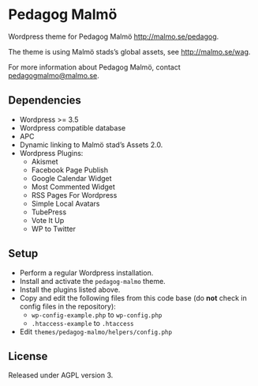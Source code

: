 Pedagog Malmö
=============
Wordpress theme for Pedagog Malmö http://malmo.se/pedagog.

The theme is using Malmö stads’s global assets, see http://malmo.se/wag.

For more information about Pedagog Malmö, contact pedagogmalmo@malmo.se.

## Dependencies
* Wordpress >= 3.5
* Wordpress compatible database
* APC
* Dynamic linking to Malmö stad’s Assets 2.0.
* Wordpress Plugins:
  * Akismet
  * Facebook Page Publish
  * Google Calendar Widget
  * Most Commented Widget
  * RSS Pages For Wordpress
  * Simple Local Avatars
  * TubePress
  * Vote It Up
  * WP to Twitter

## Setup
* Perform a regular Wordpress installation.
* Install and activate the `pedagog-malmo` theme.
* Install the plugins listed above.
* Copy and edit the following files from this code base (do __not__ check in config files in the repository):
  * `wp-config-example.php` to `wp-config.php`
  * `.htaccess-example` to `.htaccess`
* Edit `themes/pedagog-malmo/helpers/config.php`

## License
Released under AGPL version 3.
